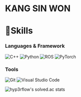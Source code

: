 # KANG SIN WON
<!--
[![Solved.ac Profile](http://mazassumnida.wtf/api/v2/generate_badge?boj=wnfansl788)](https://solved.ac/wnfansl788)
-->
# 👋Skills
### Languages & Framework

![C++](https://img.shields.io/badge/c++-%2300599C.svg?style=for-the-badge&logo=c%2B%2B&logoColor=white) ![Python](https://img.shields.io/badge/python-3670A0?style=for-the-badge&logo=python&logoColor=ffdd54) ![ROS](https://img.shields.io/badge/ros-%230A0FF9.svg?style=for-the-badge&logo=ros&logoColor=white) ![PyTorch](https://img.shields.io/badge/PyTorch-%23EE4C2C.svg?style=for-the-badge&logo=PyTorch&logoColor=white)

### Tools

![Git](https://img.shields.io/badge/git-%23F05033.svg?style=for-the-badge&logo=git&logoColor=white) ![Visual Studio Code](https://img.shields.io/badge/Visual%20Studio%20Code-0078d7.svg?style=for-the-badge&logo=visual-studio-code&logoColor=white)

![hyp3rflow's solved.ac stats](https://github-readme-solvedac.hyp3rflow.vercel.app/api/?handle=wnfansl788)
